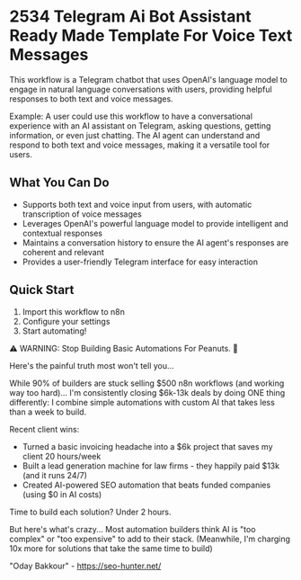 # 2534 Telegram Ai Bot Assistant Ready Made Template For Voice Text Messages

This workflow is a Telegram chatbot that uses OpenAI's language model to engage in natural language conversations with users, providing helpful responses to both text and voice messages.

Example: A user could use this workflow to have a conversational experience with an AI assistant on Telegram, asking questions, getting information, or even just chatting. The AI agent can understand and respond to both text and voice messages, making it a versatile tool for users.

## What You Can Do
- Supports both text and voice input from users, with automatic transcription of voice messages
- Leverages OpenAI's powerful language model to provide intelligent and contextual responses
- Maintains a conversation history to ensure the AI agent's responses are coherent and relevant
- Provides a user-friendly Telegram interface for easy interaction

## Quick Start
1. Import this workflow to n8n
2. Configure your settings
3. Start automating!

⚠️ WARNING: Stop Building Basic Automations For Peanuts. 🚫

Here's the painful truth most won't tell you...

While 90% of builders are stuck selling $500 n8n workflows (and working way too hard)...
I'm consistently closing $6k-13k deals by doing ONE thing differently:
I combine simple automations with custom AI that takes less than a week to build.

Recent client wins:
* Turned a basic invoicing headache into a $6k project that saves my client 20 hours/week
* Built a lead generation machine for law firms - they happily paid $13k (and it runs 24/7)
* Created AI-powered SEO automation that beats funded companies (using $0 in AI costs)

Time to build each solution? Under 2 hours.

But here's what's crazy...
Most automation builders think AI is "too complex" or "too expensive" to add to their stack.
(Meanwhile, I'm charging 10x more for solutions that take the same time to build)

"Oday Bakkour" - https://seo-hunter.net/
